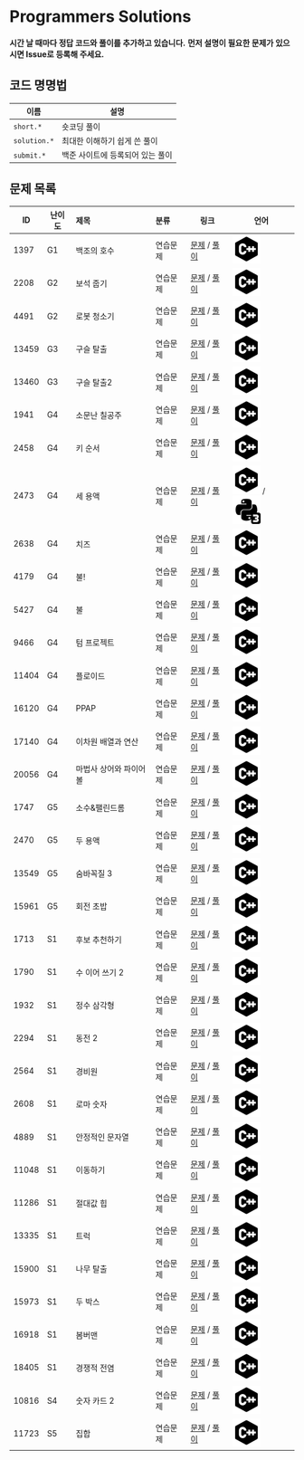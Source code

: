 # Programmers Solutions
**시간 날 때마다 정답 코드와 풀이를 추가하고 있습니다.**
**먼저 설명이 필요한 문제가 있으시면 Issue로 등록해 주세요.**

## 코드 명명법

| 이름 | 설명 |
| --- | --- |
| `short.*` | 숏코딩 풀이 |
| `solution.*` | 최대한 이해하기 쉽게 쓴 풀이 |
| `submit.*` | 백준 사이트에 등록되어 있는 풀이 |

## 문제 목록

| ID | 난이도 | 제목 | 분류 | 링크 | 언어 |
| -- | ---- | :-- | :-- | --- | --- |
| 1397 | G1 | 백조의 호수 | 연습문제 | [문제](https://www.acmicpc.net/problem/3197) / [풀이](/solutions/%5BG1%5D3197%20백조의%20호수/) | [![cpp](/assets/cpp.svg)](/solutions/%5BG1%5D3197%20백조의%20호수/submit.cpp) |
| 2208 | G2 | 보석 줍기 | 연습문제 | [문제](https://www.acmicpc.net/problem/2208) / [풀이](/solutions/%5BG2%5D2208%20보석%20줍기) | [![cpp](/assets/cpp.svg)](/solutions/%5BG2%5D2208%20보석%20줍기/submit.cpp) |
| 4491 | G2 | 로봇 청소기 | 연습문제 | [문제](https://www.acmicpc.net/problem/4491) / [풀이](/solutions/%5BG2%5D4491%20로봇%20청소기) | [![cpp](/assets/cpp.svg)](/solutions/%5BG2%5D4491%20로봇%20청소기/submit.cpp) |
| 13459 | G3 | 구슬 탈출 | 연습문제 | [문제](https://www.acmicpc.net/problem/13459) / [풀이](/solutions/%5BG3%5D13459%20구슬%20탈출) | [![cpp](/assets/cpp.svg)](/solutions/%5BG3%5D13459%20구슬%20탈출/submit.cpp) |
| 13460 | G3 | 구슬 탈출2 | 연습문제 | [문제](https://www.acmicpc.net/problem/13460) / [풀이](/solutions/%5BG3%5D13460%20구슬%20탈출2) | [![cpp](/assets/cpp.svg)](/solutions/%5BG3%5D13460%20구슬%20탈출2/submit.cpp) |
| 1941 | G4 | 소문난 칠공주 | 연습문제 | [문제](https://www.acmicpc.net/problem/1941) / [풀이](/solutions/%5BG4%5D1941%20소문난%20칠공주) | [![cpp](/assets/cpp.svg)](/solutions/%5BG4%5D1941%20소문난%20칠공주/submit.cpp) |
| 2458 | G4 | 키 순서 | 연습문제 | [문제](https://www.acmicpc.net/problem/2458) / [풀이](/solutions/%5BG4%5D2458%20키%20순서) | [![cpp](/assets/cpp.svg)](/solutions/%5BG4%5D2458%20키%20순서/submit.cpp) |
| 2473 | G4 | 세 용액 | 연습문제 | [문제](https://www.acmicpc.net/problem/2473) / [풀이](/solutions//%5BG4%5D2473%20세%20용액) | [![cpp](/assets/cpp.svg)](/solutions//%5BG4%5D2473%20세%20용액/submit.cpp) / [![python3](/assets/python3.svg)](/solutions//%5BG4%5D2473%20세%20용액/submit.py) |
| 2638 | G4 | 치즈 | 연습문제 | [문제](https://www.acmicpc.net/problem/2638) / [풀이](/solutions/%5BG4%5D2638%20치즈) | [![cpp](/assets/cpp.svg)](/solutions/%5BG4%5D2638%20치즈/submit.cpp) |
| 4179 | G4 | 불! | 연습문제 | [문제](https://www.acmicpc.net/problem/4179) / [풀이](/solutions/%5BG4%5D4179%20불!) | [![cpp](/assets/cpp.svg)](/solutions/%5BG4%5D4179%20불!/submit.cpp) |
| 5427 | G4 | 불 | 연습문제 | [문제](https://www.acmicpc.net/problem/5427) / [풀이](/solutions/%5BG4%5D5427%20불) | [![cpp](/assets/cpp.svg)](/solutions/%5BG4%5D5427%20불/submit.cpp) |
| 9466 | G4 | 텀 프로젝트 | 연습문제 | [문제](https://www.acmicpc.net/problem/9466) / [풀이](/solutions/%5BG4%5D9466%20텀%20프로젝트) | [![cpp](/assets/cpp.svg)](/solutions/%5BG4%5D9466%20텀%20프로젝트/submit.cpp) |
| 11404 | G4 | 플로이드 | 연습문제 | [문제](https://www.acmicpc.net/problem/11404) / [풀이](/solutions/%5BG4%5D11404%20플로이드) | [![cpp](/assets/cpp.svg)](/solutions/%5BG4%5D11404%20플로이드/submit.cpp) |
| 16120 | G4 | PPAP | 연습문제 | [문제](https://www.acmicpc.net/problem/16120) / [풀이](/solutions/%5BG4%5D16120%20PPAP) | [![cpp](/assets/cpp.svg)](/solutions/%5BG4%5D16120%20PPAP/submit.cpp) |
| 17140 | G4 | 이차원 배열과 연산 | 연습문제 | [문제](https://www.acmicpc.net/problem/17140) / [풀이](/solutions/%5BG4%5D17140%20이차원%20배열과%20연산) | [![cpp](/assets/cpp.svg)](/solutions/%5BG4%5D17140%20이차원%20배열과%20연산/submit.cpp) |
| 20056 | G4 | 마법사 상어와 파이어볼 | 연습문제 | [문제](https://www.acmicpc.net/problem/20056) / [풀이](/solutions/%5BG4%5D20056%20마법사%20상어와%20파이어볼) | [![cpp](/assets/cpp.svg)](/solutions/%5BG4%5D20056%20마법사%20상어와%20파이어볼/submit.cpp) |
| 1747 | G5 | 소수&팰린드롬 | 연습문제 | [문제](https://www.acmicpc.net/problem/1747) / [풀이](/solutions/%5BG5%5D1747%20소수%26팰린드롬) | [![cpp](/assets/cpp.svg)](/solutions/%5BG5%5D1747%20소수%26팰린드롬/submit.cpp) |
| 2470 | G5 | 두 용액 | 연습문제 | [문제](https://www.acmicpc.net/problem/2470) / [풀이](/solutions/%5BG5%5D2470%20두%20용액) | [![cpp](/assets/cpp.svg)](/solutions/%5BG5%5D2470%20두%20용액/submit.cpp) |
| 13549 | G5 | 숨바꼭질 3 | 연습문제 | [문제](https://www.acmicpc.net/problem/13549) / [풀이](/solutions/%5BG5%5D13549%20숨바꼭질%203) | [![cpp](/assets/cpp.svg)](/solutions/%5BG5%5D13549%20숨바꼭질%203/submit.cpp) |
| 15961 | G5 | 회전 초밥 | 연습문제 | [문제](https://www.acmicpc.net/problem/15961) / [풀이](/solutions/%5BG5%5D15961%20회전%20초밥) | [![cpp](/assets/cpp.svg)](/solutions/%5BG5%5D15961%20회전%20초밥/submit.cpp) |
| 1713 | S1 | 후보 추천하기 | 연습문제 | [문제](https://www.acmicpc.net/problem/1713) / [풀이](/solutions/%5BS1%5D1713%20후보%20추천하기) | [![cpp](/assets/cpp.svg)](/solutions/%5BS1%5D1713%20후보%20추천하기/submit.cpp) |
| 1790 | S1 | 수 이어 쓰기 2 | 연습문제 | [문제](https://www.acmicpc.net/problem/1790) / [풀이](/solutions/%5BS1%5D1790%20수%20이어%20쓰기%202) | [![cpp](/assets/cpp.svg)](/solutions/%5BS1%5D1790%20수%20이어%20쓰기%202/submit.cpp) |
| 1932 | S1 | 정수 삼각형 | 연습문제 | [문제](https://www.acmicpc.net/problem/1932) / [풀이](/solutions/%5BS1%5D1932%20정수%20삼각형) | [![cpp](/assets/cpp.svg)](/solutions/%5BS1%5D1932%20정수%20삼각형/submit.cpp) |
| 2294 | S1 | 동전 2 | 연습문제 | [문제](https://www.acmicpc.net/problem/2294) / [풀이](/solutions/%5BS1%5D2294%20동전%202) | [![cpp](/assets/cpp.svg)](/solutions/%5BS1%5D2294%20동전%202/submit.cpp) |
| 2564 | S1 | 경비원 | 연습문제 | [문제](https://www.acmicpc.net/problem/2564) / [풀이](/solutions/%5BS1%5D2564%20경비원) | [![cpp](/assets/cpp.svg)](/solutions/%5BS1%5D2564%20경비원/submit.cpp) |
| 2608 | S1 | 로마 숫자 | 연습문제 | [문제](https://www.acmicpc.net/problem/2608) / [풀이](/solutions/%5BS1%5D2608%20로마%20숫자) | [![cpp](/assets/cpp.svg)](/solutions/%5BS1%5D2608%20로마%20숫자/submit.cpp) |
| 4889 | S1 | 안정적인 문자열 | 연습문제 | [문제](https://www.acmicpc.net/problem/4889) / [풀이](/solutions/%5BS1%5D4889%20안정적인%20문자열) | [![cpp](/assets/cpp.svg)](/solutions/%5BS1%5D4889%20안정적인%20문자열/submit.cpp) |
| 11048 | S1 | 이동하기 | 연습문제 | [문제](https://www.acmicpc.net/problem/11048) / [풀이](/solutions/%5BS1%5D11048%20이동하기) | [![cpp](/assets/cpp.svg)](/solutions/%5BS1%5D11048%20이동하기/submit.cpp) |
| 11286 | S1 | 절대값 힙 | 연습문제 | [문제](https://www.acmicpc.net/problem/11286) / [풀이](/solutions/%5BS1%5D11286%20절대값%20힙) | [![cpp](/assets/cpp.svg)](/solutions/%5BS1%5D11286%20절대값%20힙/submit.cpp) |
| 13335 | S1 | 트럭 | 연습문제 | [문제](https://www.acmicpc.net/problem/13335) / [풀이](/solutions/%5BS1%5D13335%20트럭) | [![cpp](/assets/cpp.svg)](/solutions/%5BS1%5D13335%20트럭/submit.cpp) |
| 15900 | S1 | 나무 탈출 | 연습문제 | [문제](https://www.acmicpc.net/problem/15900) / [풀이](/solutions/%5BS1%5D15900%20나무%20탈출) | [![cpp](/assets/cpp.svg)](/solutions/%5BS1%5D15900%20나무%20탈출/submit.cpp) |
| 15973 | S1 | 두 박스 | 연습문제 | [문제](https://www.acmicpc.net/problem/15973) / [풀이](/solutions/%5BS1%5D15973%20두%20박스) | [![cpp](/assets/cpp.svg)](/solutions/%5BS1%5D15973%20두%20박스/submit.cpp) |
| 16918 | S1 | 봄버맨 | 연습문제 | [문제](https://www.acmicpc.net/problem/16918) / [풀이](/solutions/%5BS1%5D16918%20봄버맨) | [![cpp](/assets/cpp.svg)](/solutions/%5BS1%5D16918%20봄버맨/submit.cpp) |
| 18405 | S1 | 경쟁적 전염 | 연습문제 | [문제](https://www.acmicpc.net/problem/18405) / [풀이](/solutions/%5BS1%5D18405%20경쟁적%20전염) | [![cpp](/assets/cpp.svg)](/solutions/%5BS1%5D18405%20경쟁적%20전염/submit.cpp) |
| 10816 | S4 | 숫자 카드 2 | 연습문제 | [문제](https://www.acmicpc.net/problem/10816) / [풀이](/solutions/%5BS4%5D10816%20숫자%20카드%202) | [![cpp](/assets/cpp.svg)](/solutions/%5BS4%5D10816%20숫자%20카드%202/submit.cpp) |
| 11723 | S5 | 집합 | 연습문제 | [문제](https://www.acmicpc.net/problem/11723) / [풀이](/solutions/%5BS5%5D11723%20집합) | [![cpp](/assets/cpp.svg)](/solutions/%5BS5%5D11723%20집합/submit.cpp) |